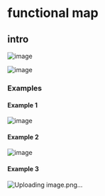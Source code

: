 # functional map
## intro
![image](https://github.com/user-attachments/assets/8e3b9654-f7af-4bc4-b867-bb6e272cc746)

![image](https://github.com/user-attachments/assets/912d6877-6ce6-4504-b318-e7885a957539)

### Examples
#### Example 1
![image](https://github.com/user-attachments/assets/dcc6c93f-c201-485c-a568-4c872c75c712)

#### Example 2
![image](https://github.com/user-attachments/assets/7618420b-2f2c-48d0-9dea-fa853f732525)

#### Example 3
![Uploading image.png…]()




